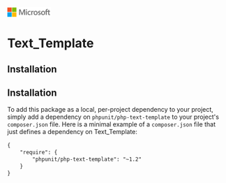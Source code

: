 ![](./media/solutions-microsoft-logo-small.png)
# Text_Template

## Installation

## Installation

To add this package as a local, per-project dependency to your project, simply add a dependency on `phpunit/php-text-template` to your project's `composer.json` file. Here is a minimal example of a `composer.json` file that just defines a dependency on Text_Template:

    {
        "require": {
            "phpunit/php-text-template": "~1.2"
        }
    }

